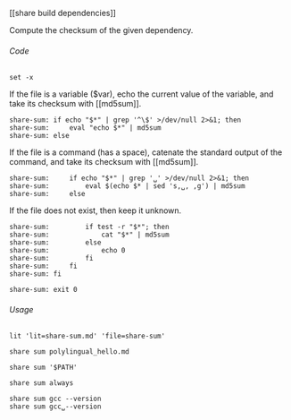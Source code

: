 [[share build dependencies]]

Compute the checksum of the given dependency.

###### Code

	set -x

If the file is a variable ($var), echo the current value of the variable, and take its checksum with [[md5sum]].

	share-sum: if echo "$*" | grep '^\$' >/dev/null 2>&1; then
	share-sum:     eval "echo $*" | md5sum
	share-sum: else

If the file is a command (has a space), catenate the standard output of the command, and take its checksum with [[md5sum]].

	share-sum:     if echo "$*" | grep '␣' >/dev/null 2>&1; then
	share-sum:         eval $(echo $* | sed 's,␣, ,g') | md5sum
	share-sum:     else

If the file does not exist, then keep it unknown.

	share-sum:         if test -r "$*"; then
	share-sum:             cat "$*" | md5sum
	share-sum:         else
	share-sum:             echo 0
	share-sum:         fi
	share-sum:     fi
	share-sum: fi

	share-sum: exit 0

###### Usage

	lit 'lit=share-sum.md' 'file=share-sum'

	share sum polylingual_hello.md

	share sum '$PATH'

	share sum always

	share sum gcc --version
	share sum gcc␣--version
